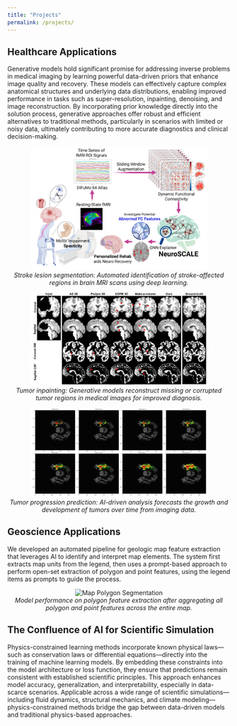 ```yaml
---
title: "Projects"
permalink: /projects/
---
```


## Healthcare Applications
Generative models hold significant promise for addressing inverse problems in medical imaging by learning powerful data-driven priors that enhance image quality and recovery. These models can effectively capture complex anatomical structures and underlying data distributions, enabling improved performance in tasks such as super-resolution, inpainting, denoising, and image reconstruction. By incorporating prior knowledge directly into the solution process, generative approaches offer robust and efficient alternatives to traditional methods, particularly in scenarios with limited or noisy data, ultimately contributing to more accurate diagnostics and clinical decision-making.

<p align="center">
  <img src="/images/stroke.jpeg" alt="Stroke Image" width="400"/>
  <br/>
  <em>Stroke lesion segmentation: Automated identification of stroke-affected regions in brain MRI scans using deep learning.</em>
</p>
<p align="center">
  <img src="/images/tumor_inpainting.png" alt="Tumor Inpainting" width="400"/>
  <br/>
  <em>Tumor inpainting: Generative models reconstruct missing or corrupted tumor regions in medical images for improved diagnosis.</em>
</p>
<p align="center">
  <img src="/images/tumor_progression.png" alt="Tumor Progression" width="400"/>
  <br/>
  <em>Tumor progression prediction: AI-driven analysis forecasts the growth and development of tumors over time from imaging data.</em>
</p>

## Geoscience Applications
We developed an automated pipeline for geologic map feature extraction that leverages AI to identify and interpret map elements. The system first extracts map units from the legend, then uses a prompt-based approach to perform open-set extraction of polygon and point features, using the legend items as prompts to guide the process.

<p align="center">
  <img src="/images/map_polygon_segmentation.png" alt="Map Polygon Segmentation" width="400"/>
  <br/>
  <em>Model performance on polygon feature extraction after aggregating all polygon and point features across the entire map.</em>
</p>

## The Confluence of AI for Scientific Simulation
Physics-constrained learning methods incorporate known physical laws—such as conservation laws or differential equations—directly into the training of machine learning models. By embedding these constraints into the model architecture or loss function, they ensure that predictions remain consistent with established scientific principles. This approach enhances model accuracy, generalization, and interpretability, especially in data-scarce scenarios. Applicable across a wide range of scientific simulations—including fluid dynamics, structural mechanics, and climate modeling—physics-constrained methods bridge the gap between data-driven models and traditional physics-based approaches.
